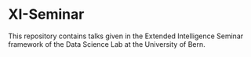 # XI-Seminar
This repository contains talks given in the Extended Intelligence Seminar framework of the Data Science Lab at the University of Bern. 
